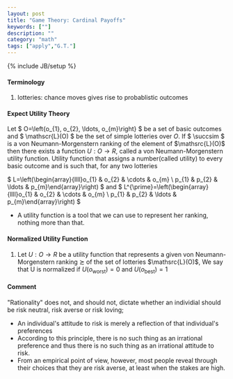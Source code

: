 ```yaml
---
layout: post
title: "Game Theory: Cardinal Payoffs"
keywords: [""]
description: ""
category: "math"
tags: ["apply","G.T."]
---
```

{% include JB/setup %}

#### Terminology
1. lotteries: chance moves gives rise to probablistic outcomes


#### Expect Utility Theory
Let $ O=\left\{o_{1}, o_{2}, \ldots, o_{m}\right\} $ be a set of basic outcomes and $ \mathscr{L}(O)
$ be the set of simple lotteries over $O$. If $ \succsim $ is a von Neumann-Morgenstern ranking of
the element of $\mathsrc{L}(O)$ then there exists a function $U: O \rightarrow R$, called a von
Neumann-Morgenstern utility function. Utility function that assigns a number(called utility) to
every basic outcome and is such that, for any two lotteries 

$ L=\left(\begin{array}{llll}o_{1} & o_{2} & \cdots & o_{m} \\ p_{1} & p_{2} & \ldots &
p_{m}\end{array}\right) $ and $ L^{\prime}=\left(\begin{array}{llll}o_{1} & o_{2} & \cdots & o_{m}
\\ p_{1} & p_{2} & \ldots & p_{m}\end{array}\right) $

- A utility function is a tool that we can use to represent her ranking, nothing more than that.

#### Normalized Utility Function
1. Let $U:O \rightarrow R$ be a utility function that represents a given von Neumann-Morgenstern
   ranking $\succsim$ of the set of lotteries $\mathsrc{L}(O)$, We say that U is normalized if
   $U(o_{\text{worst}}) = 0$ and $U(o_{\text{best}}) = 1$

#### Comment
"Rationality" does not, and should not, dictate whether an individial should be risk neutral, risk
averse or risk loving;
- An individual's attitude to risk is merely a reflection of that individual's preferences
- According to this principle, there is no such thing as an irrational preference and thus there is
  no such thing as an irrational attitude to risk.
- From an empirical point of view, however, most people reveal through their choices that they are
  risk averse, at least when the stakes are high.

